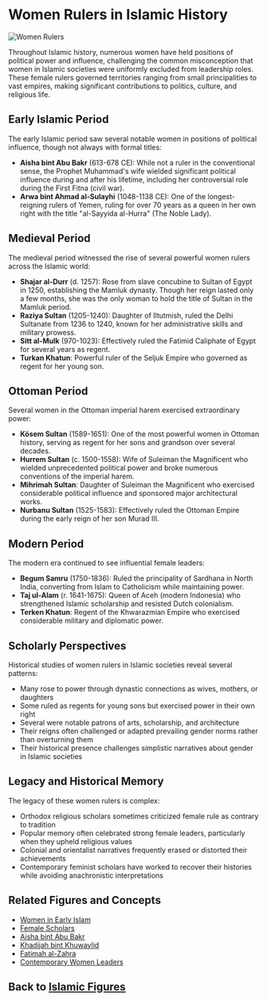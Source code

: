 # Women Rulers in Islamic History

![Women Rulers](../../images/women_rulers.jpg)

Throughout Islamic history, numerous women have held positions of political power and influence, challenging the common misconception that women in Islamic societies were uniformly excluded from leadership roles. These female rulers governed territories ranging from small principalities to vast empires, making significant contributions to politics, culture, and religious life.

## Early Islamic Period

The early Islamic period saw several notable women in positions of political influence, though not always with formal titles:

- **Aisha bint Abu Bakr** (613-678 CE): While not a ruler in the conventional sense, the Prophet Muhammad's wife wielded significant political influence during and after his lifetime, including her controversial role during the First Fitna (civil war).
- **Arwa bint Ahmad al-Sulayhi** (1048-1138 CE): One of the longest-reigning rulers of Yemen, ruling for over 70 years as a queen in her own right with the title "al-Sayyida al-Hurra" (The Noble Lady).

## Medieval Period

The medieval period witnessed the rise of several powerful women rulers across the Islamic world:

- **Shajar al-Durr** (d. 1257): Rose from slave concubine to Sultan of Egypt in 1250, establishing the Mamluk dynasty. Though her reign lasted only a few months, she was the only woman to hold the title of Sultan in the Mamluk period.
- **Raziya Sultan** (1205-1240): Daughter of Iltutmish, ruled the Delhi Sultanate from 1236 to 1240, known for her administrative skills and military prowess.
- **Sitt al-Mulk** (970-1023): Effectively ruled the Fatimid Caliphate of Egypt for several years as regent.
- **Turkan Khatun**: Powerful ruler of the Seljuk Empire who governed as regent for her young son.

## Ottoman Period

Several women in the Ottoman imperial harem exercised extraordinary power:

- **Kösem Sultan** (1589-1651): One of the most powerful women in Ottoman history, serving as regent for her sons and grandson over several decades.
- **Hurrem Sultan** (c. 1500-1558): Wife of Suleiman the Magnificent who wielded unprecedented political power and broke numerous conventions of the imperial harem.
- **Mihrimah Sultan**: Daughter of Suleiman the Magnificent who exercised considerable political influence and sponsored major architectural works.
- **Nurbanu Sultan** (1525-1583): Effectively ruled the Ottoman Empire during the early reign of her son Murad III.

## Modern Period

The modern era continued to see influential female leaders:

- **Begum Samru** (1750-1836): Ruled the principality of Sardhana in North India, converting from Islam to Catholicism while maintaining power.
- **Taj ul-Alam** (r. 1641-1675): Queen of Aceh (modern Indonesia) who strengthened Islamic scholarship and resisted Dutch colonialism.
- **Terken Khatun**: Regent of the Khwarazmian Empire who exercised considerable military and diplomatic power.

## Scholarly Perspectives

Historical studies of women rulers in Islamic societies reveal several patterns:

- Many rose to power through dynastic connections as wives, mothers, or daughters
- Some ruled as regents for young sons but exercised power in their own right
- Several were notable patrons of arts, scholarship, and architecture
- Their reigns often challenged or adapted prevailing gender norms rather than overturning them
- Their historical presence challenges simplistic narratives about gender in Islamic societies

## Legacy and Historical Memory

The legacy of these women rulers is complex:

- Orthodox religious scholars sometimes criticized female rule as contrary to tradition
- Popular memory often celebrated strong female leaders, particularly when they upheld religious values
- Colonial and orientalist narratives frequently erased or distorted their achievements
- Contemporary feminist scholars have worked to recover their histories while avoiding anachronistic interpretations

## Related Figures and Concepts

- [Women in Early Islam](./women_early_islam.md)
- [Female Scholars](./female_scholars.md)
- [Aisha bint Abu Bakr](./aisha.md)
- [Khadijah bint Khuwaylid](./khadijah.md)
- [Fatimah al-Zahra](./fatimah.md)
- [Contemporary Women Leaders](./contemporary_women.md)

## Back to [Islamic Figures](./README.md)
